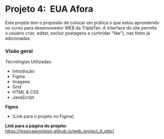# Projeto 4:  EUA Afora

Este projeto tem o propósito de colocar em prática o que estou aprendendo no curso para desenvovedor WEB da TripleTen.
A interface do site permite o usuário criar, editar, excluir postagens e curtir(dar "like"), nas fotos já adicionadas.

### Visão geral

Tecnologias Utilizadas:

- Introdução
- Figma
- Imagens
- Grid
- HTML & CSS
- JavaScript

**Figma**

- [Link para o projeto no Figma]

**Link para a página do projeto:**
https://jessicawoolston.github.io/web_project_4_ptbr/
